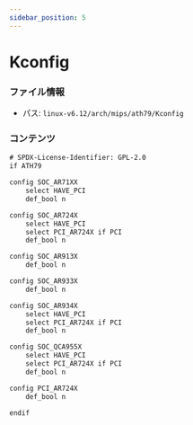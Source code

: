 ```yaml
---
sidebar_position: 5
---
```

# Kconfig

### ファイル情報

- パス: `linux-v6.12/arch/mips/ath79/Kconfig`

### コンテンツ

```txt
# SPDX-License-Identifier: GPL-2.0
if ATH79

config SOC_AR71XX
	select HAVE_PCI
	def_bool n

config SOC_AR724X
	select HAVE_PCI
	select PCI_AR724X if PCI
	def_bool n

config SOC_AR913X
	def_bool n

config SOC_AR933X
	def_bool n

config SOC_AR934X
	select HAVE_PCI
	select PCI_AR724X if PCI
	def_bool n

config SOC_QCA955X
	select HAVE_PCI
	select PCI_AR724X if PCI
	def_bool n

config PCI_AR724X
	def_bool n

endif

```
